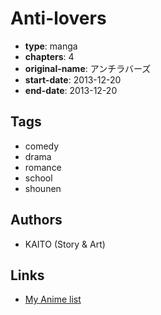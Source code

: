 # Anti-lovers

-   **type**: manga
-   **chapters**: 4
-   **original-name**: アンチラバーズ
-   **start-date**: 2013-12-20
-   **end-date**: 2013-12-20

## Tags

-   comedy
-   drama
-   romance
-   school
-   shounen

## Authors

-   KAITO (Story & Art)

## Links

-   [My Anime list](https://myanimelist.net/manga/90832/Anti-lovers)
